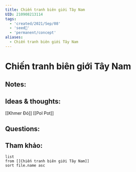 ```yaml
---
title: Chiến tranh biên giới Tây Nam
UID: 210908213114
tags:
  - 'created/2021/Sep/08'
  - 'seed🥜'
  - 'permanent/concept'
aliases:
  - Chiến tranh biên giới Tây Nam
---
```

# Chiến tranh biên giới Tây Nam

## Notes:


## Ideas & thoughts:
[[Khmer Đỏ]]
[[Pol Pot]]

## Questions:


## Tham khảo:
```dataview
list
from [[Chiến tranh biên giới Tây Nam]]
sort file.name asc
```